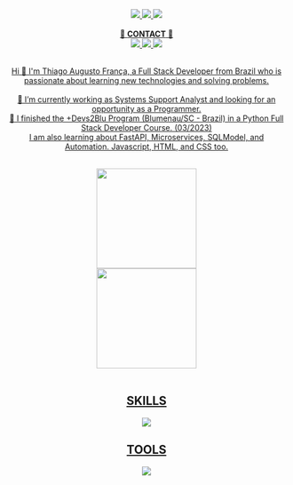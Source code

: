 <div align="center" style="display: inline_block">
  <a href="https://www.linkedin.com/in/thiagofranca85/">
  <img allign="center" src="https://img.shields.io/badge/LinkedIn-0077B5?style=for-the-badge&logo=linkedin&logoColor=black"/>
  <a href="https://www.facebook.com/thiagofranca85">
  <img allign="center" src="https://img.shields.io/badge/Facebook-1877F2?style=for-the-badge&logo=facebook&logoColor=black"/>
  <a href="https://www.instagram.com/thiagofranca85/">
  <img allign="center" src="https://img.shields.io/badge/Instagram-E4405F?style=for-the-badge&logo=instagram&logoColor=black"/>
</div>
<br>
<div align="center">
💬 <b>CONTACT</b> 💬
<br>
  <a href="mailto:thiagoaugusto.franca@hotmail.com">
  <img allign="center" src="https://img.shields.io/badge/Microsoft_Outlook-0078D4?style=for-the-badge&logo=microsoft-outlook&logoColor=black"/>
  <a href="mailto:thiagoaugustofranca85@gmail.com">
  <img allign="center" src="https://img.shields.io/badge/Gmail-D14836?style=for-the-badge&logo=gmail&logoColor=black"/>
  <a href="https://api.whatsapp.com/send?phone=5547999753438">
  <img allign="center" src="https://img.shields.io/badge/WhatsApp-25D366?style=for-the-badge&logo=whatsapp&logoColor=black"/>
</div>
<br>
<p align="center">
 Hi 👋 I'm Thiago Augusto França, a Full Stack Developer from Brazil who is passionate about learning new technologies and solving problems.
<br>
<br> 
🔭 I’m currently working as Systems Support Analyst and looking for an opportunity as a Programmer.
<br>
🌱 I finished the +Devs2Blu Program (Blumenau/SC - Brazil) in a Python Full Stack Developer Course. (03/2023)
<br>
I am also learning about FastAPI, Microservices, SQLModel, and Automation.
Javascript, HTML, and CSS too.
</p>
<br>

<div align="center">
  <a href="https://github.com/thiagofranca85">
  <img height="180em" src="https://github-readme-stats.vercel.app/api?username=thiagofranca85&hide_title=true&show_icons=true&theme=dracula"/>
  <br>
  <img height="180em" src="https://github-readme-stats.vercel.app/api/top-langs/?username=thiagofranca85&card_width=468&layout=compact&langs_count=16&theme=dracula"/>
</div>
  
<div align="center" style="display: inline_block"><br>
  <h2 align="center">SKILLS</h2>
  <img style="align-items: center" src="https://skillicons.dev/icons?i=git,html,css,bash,bootstrap,figma,js,docker,postgres,sqlite,py,selenium,fastapi,flask,django,bots&theme=dark"/>
</div>
<div align="center">
  <h2 align="center">TOOLS</h2>
  <img src="https://skillicons.dev/icons?i=vscode,powershell,linux,postman,discord&theme=dark"/>
</div>

